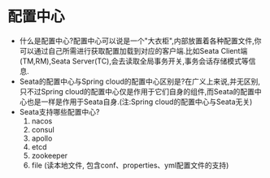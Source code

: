 # 配置中心

- 什么是配置中心?配置中心可以说是一个"大衣柜",内部放置着各种配置文件,你可以通过自己所需进行获取配置加载到对应的客户端.比如Seata Client端(TM,RM),Seata Server(TC),会去读取全局事务开关,事务会话存储模式等信息.
- Seata的配置中心与Spring cloud的配置中心区别是?在广义上来说,并无区别,只不过Spring cloud的配置中心仅是作用于它们自身的组件,而Seata的配置中心也是一样是作用于Seata自身.(注:Spring cloud的配置中心与Seata无关)
- Seata支持哪些配置中心?
  1. nacos
  2. consul
  3. apollo
  4. etcd
  5. zookeeper
  7. file (读本地文件, 包含conf、properties、yml配置文件的支持)


